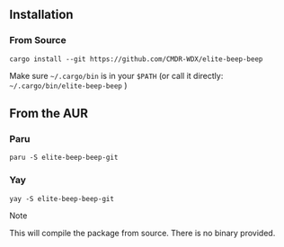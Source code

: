 ## Installation

### From Source
```
cargo install --git https://github.com/CMDR-WDX/elite-beep-beep
```
Make sure `~/.cargo/bin` is in your `$PATH` (or call it directly: `~/.cargo/bin/elite-beep-beep` )

## From the AUR

### Paru
```
paru -S elite-beep-beep-git
```
### Yay
```
yay -S elite-beep-beep-git
```

>[!NOTE]
>This will compile the package from source. There is no binary provided. 
